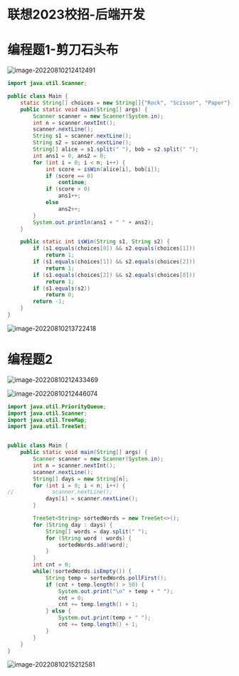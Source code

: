 # 联想2023校招-后端开发

# 编程题1-剪刀石头布

![image-20220810212412491](https://madao33-static.oss-cn-hangzhou.aliyuncs.com/madao33blog/post/leetcode/image-20220810212412491.png)



```java
import java.util.Scanner;

public class Main {
    static String[] choices = new String[]{"Rock", "Scissor", "Paper"};
    public static void main(String[] args) {
        Scanner scanner = new Scanner(System.in);
        int n = scanner.nextInt();
        scanner.nextLine();
        String s1 = scanner.nextLine();
        String s2 = scanner.nextLine();
        String[] alice = s1.split(" "), bob = s2.split(" ");
        int ans1 = 0, ans2 = 0;
        for (int i = 0; i < n; i++) {
            int score = isWin(alice[i], bob[i]);
            if (score == 0)
                continue;
            if (score > 0)
                ans1++;
            else
                ans2++;
        }
        System.out.println(ans1 + " " + ans2);
    }

    public static int isWin(String s1, String s2) {
        if (s1.equals(choices[0]) && s2.equals(choices[1]))
            return 1;
        if (s1.equals(choices[1]) && s2.equals(choices[2]))
            return 1;
        if (s1.equals(choices[2]) && s2.equals(choices[0]))
            return 1;
        if (s1.equals(s2))
            return 0;
        return -1;
    }
}
```

![image-20220810213722418](https://madao33-static.oss-cn-hangzhou.aliyuncs.com/madao33blog/post/leetcode/image-20220810213722418.png)

# 编程题2

![image-20220810212433469](https://madao33-static.oss-cn-hangzhou.aliyuncs.com/madao33blog/post/leetcode/image-20220810212433469.png)

![image-20220810212446074](https://madao33-static.oss-cn-hangzhou.aliyuncs.com/madao33blog/post/leetcode/image-20220810212446074.png)

```java
import java.util.PriorityQueue;
import java.util.Scanner;
import java.util.TreeMap;
import java.util.TreeSet;


public class Main {
    public static void main(String[] args) {
        Scanner scanner = new Scanner(System.in);
        int n = scanner.nextInt();
        scanner.nextLine();
        String[] days = new String[n];
        for (int i = 0; i < n; i++) {
//            scanner.nextLine();
            days[i] = scanner.nextLine();
        }

        TreeSet<String> sortedWords = new TreeSet<>();
        for (String day : days) {
            String[] words = day.split(" ");
            for (String word : words) {
                sortedWords.add(word);
            }
        }
        int cnt = 0;
        while(!sortedWords.isEmpty()) {
            String temp = sortedWords.pollFirst();
            if (cnt + temp.length() > 50) {
                System.out.print("\n" + temp + " ");
                cnt = 0;
                cnt += temp.length() + 1;
            } else {
                System.out.print(temp + " ");
                cnt += temp.length() + 1;
            }
        }
    }
}
```



![image-20220810215212581](https://madao33-static.oss-cn-hangzhou.aliyuncs.com/madao33blog/post/leetcode/image-20220810215212581.png)

